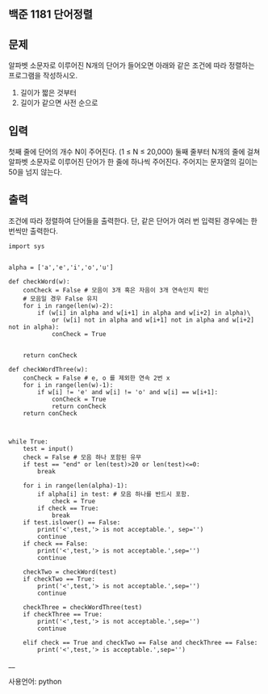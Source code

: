 ## 백준 1181 단어정렬

## 문제

알파벳 소문자로 이루어진 N개의 단어가 들어오면 아래와 같은 조건에 따라 정렬하는 프로그램을 작성하시오.

1. 길이가 짧은 것부터
2. 길이가 같으면 사전 순으로

## 입력

첫째 줄에 단어의 개수 N이 주어진다. (1 ≤ N ≤ 20,000) 둘째 줄부터 N개의 줄에 걸쳐 알파벳 소문자로 이루어진 단어가 한 줄에 하나씩 주어진다. 주어지는 문자열의 길이는 50을 넘지 않는다.

## 출력

조건에 따라 정렬하여 단어들을 출력한다. 단, 같은 단어가 여러 번 입력된 경우에는 한 번씩만 출력한다.



```
import sys


alpha = ['a','e','i','o','u']

def checkWord(w):
    conCheck = False # 모음이 3개 혹은 자음이 3개 연속인지 확인
    # 모음일 경우 False 유지
    for i in range(len(w)-2):
        if (w[i] in alpha and w[i+1] in alpha and w[i+2] in alpha)\
            or (w[i] not in alpha and w[i+1] not in alpha and w[i+2] not in alpha):
            conCheck = True


    return conCheck

def checkWordThree(w):
    conCheck = False # e, o 를 제외한 연속 2번 x
    for i in range(len(w)-1):
        if w[i] != 'e' and w[i] != 'o' and w[i] == w[i+1]:
            conCheck = True
            return conCheck
    return conCheck



while True:
    test = input()
    check = False # 모음 하나 포함된 유무
    if test == "end" or len(test)>20 or len(test)<=0:
        break

    for i in range(len(alpha)-1):
        if alpha[i] in test: # 모음 하나를 반드시 포함.
            check = True
        if check == True:
            break
    if test.islower() == False:
        print('<',test,'> is not acceptable.', sep='')
        continue
    if check == False:
        print('<',test,'> is not acceptable.',sep='')
        continue

    checkTwo = checkWord(test)
    if checkTwo == True:
        print('<',test,'> is not acceptable.',sep='')
        continue

    checkThree = checkWordThree(test)
    if checkThree == True:
        print('<',test,'> is not acceptable.',sep='')
        continue

    elif check == True and checkTwo == False and checkThree == False:
        print('<',test,'> is acceptable.',sep='')

```

__

사용언어: python

